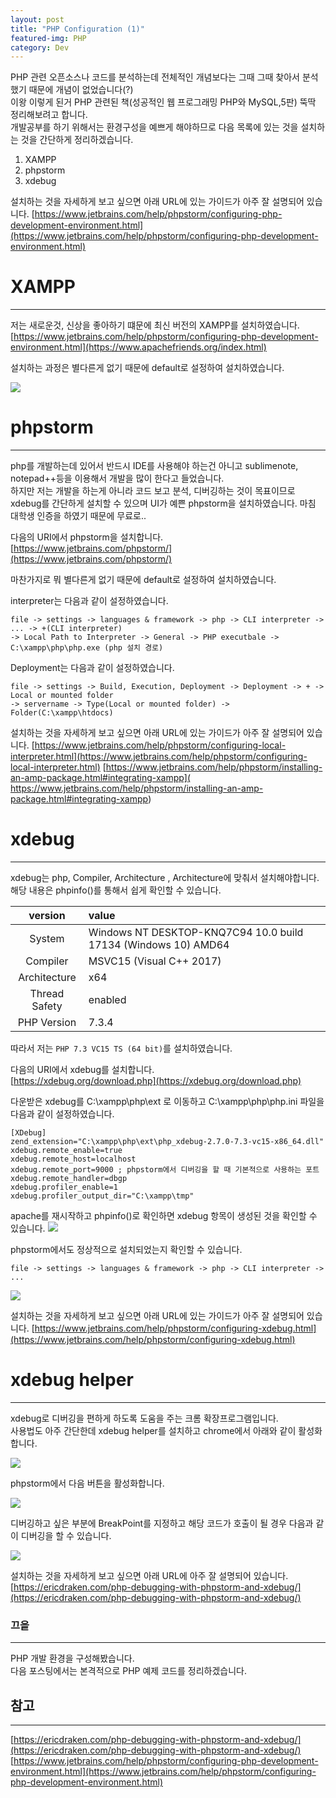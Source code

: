 ```yaml
---
layout: post
title: "PHP Configuration (1)"
featured-img: PHP
category: Dev
---
```


PHP 관련 오픈소스나 코드를 분석하는데 전체적인 개념보다는 그때 그때 찾아서 분석했기 때문에 개념이 없었습니다(?)<br>
이왕 이렇게 된거 PHP 관련된 책(성공적인 웹 프로그래밍 PHP와 MySQL,5판) 뚝딱 정리해보려고 합니다. <br>
개발공부를 하기 위해서는 환경구성을 예쁘게 해야하므로 다음 목록에 있는 것을 설치하는 것을 간단하게  정리하겠습니다.

1. XAMPP
2. phpstorm
3. xdebug

설치하는 것을 자세하게 보고 싶으면 아래 URL에 있는 가이드가 아주 잘 설명되어 있습니다.
[https://www.jetbrains.com/help/phpstorm/configuring-php-development-environment.html](https://www.jetbrains.com/help/phpstorm/configuring-php-development-environment.html)

# XAMPP
---

저는 새로운것, 신상을 좋아하기 떄문에 최신 버전의 XAMPP를 설치하였습니다.
[https://www.jetbrains.com/help/phpstorm/configuring-php-development-environment.html](https://www.apachefriends.org/index.html)


설치하는 과정은 별다른게 없기 때문에 default로 설정하여 설치하였습니다.

<img src="{{site.url}}/assets/img/posts/Dev/2019-04-18-XAMPP_Control_Panel.png">

# phpstorm 
---

php를 개발하는데 있어서 반드시 IDE를 사용해야 하는건 아니고 sublimenote, notepad++등을 이용해서 개발을 많이 한다고 들었습니다.<br>
하지만 저는 개발을 하는게 아니라 코드 보고 분석, 디버깅하는 것이 목표이므로 xdebug를 간단하게 설치할 수 있으며 UI가 예쁜 phpstorm을 설치하였습니다. 마침 대학생 인증을 하였기 때문에 무료로..

다음의 URI에서 phpstorm을 설치합니다.<br>
[https://www.jetbrains.com/phpstorm/](https://www.jetbrains.com/phpstorm/)


마찬가지로 뭐 별다른게 없기 때문에 default로 설정하여 설치하였습니다.


interpreter는 다음과 같이 설정하였습니다.

```no-highlight
file -> settings -> languages & framework -> php -> CLI interpreter -> ... -> +(CLI interpreter) 
-> Local Path to Interpreter -> General -> PHP executbale -> C:\xampp\php\php.exe (php 설치 경로)
```

Deployment는 다음과 같이 설정하였습니다.
```no-highlight
file -> settings -> Build, Execution, Deployment -> Deployment -> + -> Local or mounted folder
-> servername -> Type(Local or mounted folder) -> Folder(C:\xampp\htdocs)  
```


설치하는 것을 자세하게 보고 싶으면 아래 URL에 있는 가이드가 아주 잘 설명되어 있습니다.
[https://www.jetbrains.com/help/phpstorm/configuring-local-interpreter.html](https://www.jetbrains.com/help/phpstorm/configuring-local-interpreter.html)
[https://www.jetbrains.com/help/phpstorm/installing-an-amp-package.html#integrating-xampp](
https://www.jetbrains.com/help/phpstorm/installing-an-amp-package.html#integrating-xampp)

# xdebug
---
xdebug는 php, Compiler, Architecture	, Architecture에 맞춰서 설치해야합니다.<br>
해당 내용은 phpinfo()를 통해서 쉽게 확인할 수 있습니다.

| version | value |
|:------------:|:-------------|
|System|Windows NT DESKTOP-KNQ7C94 10.0 build 17134 (Windows 10) AMD64|
|Compiler|MSVC15 (Visual C++ 2017)|
|Architecture|x64|
|Thread Safety|enabled|
|PHP Version|7.3.4|

따라서 저는 `PHP 7.3 VC15 TS (64 bit)`를 설치하였습니다.

다음의 URI에서 xdebug를 설치합니다.<br>
[https://xdebug.org/download.php](https://xdebug.org/download.php)


다운받은 xdebug를 C:\xampp\php\ext 로 이동하고 C:\xampp\php\php.ini 파일을 다음과 같이 설정하였습니다.

```no-highlight
[XDebug]
zend_extension="C:\xampp\php\ext\php_xdebug-2.7.0-7.3-vc15-x86_64.dll"
xdebug.remote_enable=true
xdebug.remote_host=localhost 
xdebug.remote_port=9000 ; phpstorm에서 디버깅을 할 때 기본적으로 사용하는 포트
xdebug.remote_handler=dbgp 
xdebug.profiler_enable=1 
xdebug.profiler_output_dir="C:\xampp\tmp"
```
apache를 재시작하고 phpinfo()로 확인하면 xdebug 항목이 생성된 것을 확인할 수 있습니다.
<img src="{{site.url}}/assets/img/posts/Dev/2019-04-18-phpinfo.png">

phpstorm에서도 정상적으로 설치되었는지 확인할 수 있습니다.
```no-highlight
file -> settings -> languages & framework -> php -> CLI interpreter -> ... 
```
<img src="{{site.url}}/assets/img/posts/Dev/2019-04-18-xdebug_check.png">


설치하는 것을 자세하게 보고 싶으면 아래 URL에 있는 가이드가 아주 잘 설명되어 있습니다.
[https://www.jetbrains.com/help/phpstorm/configuring-xdebug.html](https://www.jetbrains.com/help/phpstorm/configuring-xdebug.html)

# xdebug helper
---
xdebug로 디버깅을 편하게 하도록 도움을 주는 크롬 확장프로그램입니다.<br>
사용법도 아주 간단한데 xdebug helper를 설치하고 chrome에서 아래와 같이 활성화합니다.

<img src="{{site.url}}/assets/img/posts/Dev/2019-04-18-chrome_xdebughelper.png">

phpstorm에서 다음 버튼을 활성화합니다.

<img src="{{site.url}}/assets/img/posts/Dev/2019-04-18-phpstorm_xdebughelper.png">

디버깅하고 싶은 부분에 BreakPoint를 지정하고 해당 코드가 호출이 될 경우 다음과 같이 디버깅을 할 수 있습니다.

<img src="{{site.url}}/assets/img/posts/Dev/2019-04-18-phpstorm_debugging.png">


설치하는 것을 자세하게 보고 싶으면 아래 URL에 아주 잘 설명되어 있습니다.<br>
[https://ericdraken.com/php-debugging-with-phpstorm-and-xdebug/](https://ericdraken.com/php-debugging-with-phpstorm-and-xdebug/)


### 끄읕
---
PHP 개발 환경을 구성해봤습니다.<br>
다음 포스팅에서는 본격적으로 PHP 예제 코드를 정리하겠습니다.

## 참고
---

[https://ericdraken.com/php-debugging-with-phpstorm-and-xdebug/](https://ericdraken.com/php-debugging-with-phpstorm-and-xdebug/)<br>
[https://www.jetbrains.com/help/phpstorm/configuring-php-development-environment.html](https://www.jetbrains.com/help/phpstorm/configuring-php-development-environment.html)